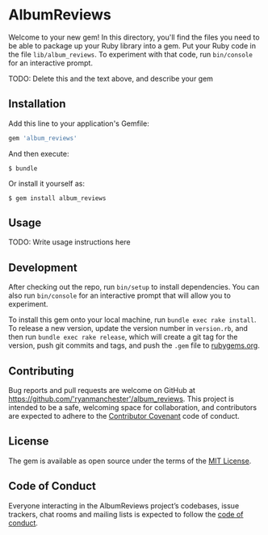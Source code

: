 # AlbumReviews

Welcome to your new gem! In this directory, you'll find the files you need to be able to package up your Ruby library into a gem. Put your Ruby code in the file `lib/album_reviews`. To experiment with that code, run `bin/console` for an interactive prompt.

TODO: Delete this and the text above, and describe your gem

## Installation

Add this line to your application's Gemfile:

```ruby
gem 'album_reviews'
```

And then execute:

    $ bundle

Or install it yourself as:

    $ gem install album_reviews

## Usage

TODO: Write usage instructions here

## Development

After checking out the repo, run `bin/setup` to install dependencies. You can also run `bin/console` for an interactive prompt that will allow you to experiment.

To install this gem onto your local machine, run `bundle exec rake install`. To release a new version, update the version number in `version.rb`, and then run `bundle exec rake release`, which will create a git tag for the version, push git commits and tags, and push the `.gem` file to [rubygems.org](https://rubygems.org).

## Contributing

Bug reports and pull requests are welcome on GitHub at https://github.com/'ryanmanchester'/album_reviews. This project is intended to be a safe, welcoming space for collaboration, and contributors are expected to adhere to the [Contributor Covenant](http://contributor-covenant.org) code of conduct.

## License

The gem is available as open source under the terms of the [MIT License](https://opensource.org/licenses/MIT).

## Code of Conduct

Everyone interacting in the AlbumReviews project’s codebases, issue trackers, chat rooms and mailing lists is expected to follow the [code of conduct](https://github.com/'ryanmanchester'/album_reviews/blob/master/CODE_OF_CONDUCT.md).
